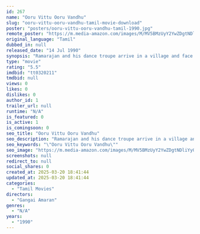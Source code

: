 ```yaml
---
id: 267
name: "Ooru Vittu Ooru Vandhu"
slug: "ooru-vittu-ooru-vandhu-tamil-movie-download"
poster: "posters/ooru-vittu-ooru-vandhu-tamil-1990.jpg"
remote_poster: "https://m.media-amazon.com/images/M/MV5BMzUyY2YwZDgtNDliYy00M2IwLTg1MzYtODMyNDM2MDVlMGNiXkEyXkFqcGc@._V1_SX300.jpg"
original_language: "Tamil"
dubbed_in: null
released_date: "14 Jul 1990"
synopsis: "Ramarajan and his dance troupe arrive in a village and face the ire of the regular troupe that performs there each year. Matters worsen when one of his troupe members falls in love with an opponent."
type: "movie"
rating: "5.5"
imdbid: "tt0320211"
tmdbid: null
views: 0
likes: 0
dislikes: 0
author_id: 1
trailer_url: null
runtime: "N/A"
is_featured: 0
is_active: 1
is_comingsoon: 0
seo_title: "Ooru Vittu Ooru Vandhu"
seo_description: "Ramarajan and his dance troupe arrive in a village and face the ire of the regular troupe that performs there each year. Matters worsen when one of his troupe members falls in love with an opponent."
seo_keywords: "\"Ooru Vittu Ooru Vandhu\""
seo_image: "https://m.media-amazon.com/images/M/MV5BMzUyY2YwZDgtNDliYy00M2IwLTg1MzYtODMyNDM2MDVlMGNiXkEyXkFqcGc@._V1_SX300.jpg"
screenshots: null
redirect_to: null
social_shares: 0
created_at: 2025-03-20 18:41:44
updated_at: 2025-03-20 18:41:44
categories:
  - "Tamil Movies"
directors:
  - "Gangai Amaran"
genres:
  - "N/A"
years:
  - "1990"
---
```

